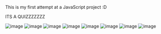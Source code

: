 This is my first attempt at a JavaScript project :D

ITS A QUIZZZZZZZ

![image](https://github.com/lgeti/Quiz_HTML-CSS-JavaScript/assets/76261368/0f1150f7-6388-402b-b00c-88f2a76fa3ff)
![image](https://github.com/lgeti/Quiz_HTML-CSS-JavaScript/assets/76261368/d66eef1a-c06c-42e5-a3e2-4848875e87b5)
![image](https://github.com/lgeti/Quiz_HTML-CSS-JavaScript/assets/76261368/93ed8393-c8b1-4712-9175-fdca97afb638)
![image](https://github.com/lgeti/Quiz_HTML-CSS-JavaScript/assets/76261368/b2c9a7b0-cb34-4121-beda-605622e8f7c4)
![image](https://github.com/lgeti/Quiz_HTML-CSS-JavaScript/assets/76261368/e00c3e56-d3cf-4594-88d4-3254fba0acad)
![image](https://github.com/lgeti/Quiz_HTML-CSS-JavaScript/assets/76261368/afeb0050-d628-4d3c-8dfa-5432de0cbd71)
![image](https://github.com/lgeti/Quiz_HTML-CSS-JavaScript/assets/76261368/766b599a-90b8-49ad-a837-d12c992592ce)
![image](https://github.com/lgeti/Quiz_HTML-CSS-JavaScript/assets/76261368/61866d28-419f-4eab-bf2b-b08b3eae3404)
